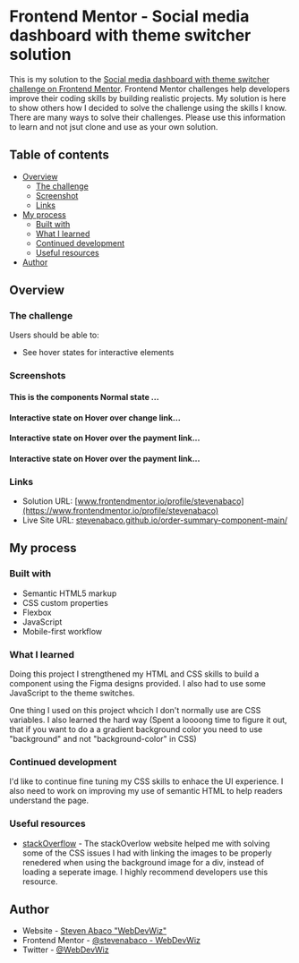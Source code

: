 # Frontend Mentor - Social media dashboard with theme switcher solution

This is my solution to the [Social media dashboard with theme switcher challenge on Frontend Mentor](https://www.frontendmentor.io/challenges/social-media-dashboard-with-theme-switcher-6oY8ozp_H). Frontend Mentor challenges help developers improve their coding skills by building realistic projects. My solution is here to show others how I decided to solve the challenge using the skills I know. There are many ways to solve their challenges. Please use this information to learn and not jsut clone and use as your own solution. 

## Table of contents

- [Overview](#overview)
  - [The challenge](#the-challenge)
  - [Screenshot](#screenshot)
  - [Links](#links)
- [My process](#my-process)
  - [Built with](#built-with)
  - [What I learned](#what-i-learned)
  - [Continued development](#continued-development)
  - [Useful resources](#useful-resources)
- [Author](#author)

## Overview

### The challenge

Users should be able to:

- See hover states for interactive elements

### Screenshots

#### This is the components Normal state ... <br>

<!-- ![](/images/normal-state.png) -->

#### Interactive state on Hover over change link...<br>

<!-- ![](/images/hover-change.png) -->

#### Interactive state on Hover over the payment link...<br>

<!-- ![](/images/hover-payment.png) -->
#### Interactive state on Hover over the payment link...<br>

<!-- ![](/images/hover-cancel.png) -->

### Links

- Solution URL: [www.frontendmentor.io/profile/stevenabaco](https://www.frontendmentor.io/profile/stevenabaco)
- Live Site URL: [stevenabaco.github.io/order-summary-component-main/](https://stevenabaco.github.io/social-media-dashboard-with-theme-switcher/)

## My process

### Built with

- Semantic HTML5 markup
- CSS custom properties
- Flexbox
- JavaScript
- Mobile-first workflow

### What I learned

Doing this project I strengthened my HTML and CSS skills to build a component using the Figma designs provided. I also had to use some JavaScript to the theme switches.

One thing I used on this project whcich I don't normally use are CSS variables. I also learned the hard way (Spent a loooong time to figure it out, that if you want to do a a gradient background color you need to use "background" and not "background-color" in CSS)

### Continued development

I'd like to continue fine tuning my CSS skills to enhace the UI experience. I also need to work on improving my use of semantic HTML to help readers understand the page.

### Useful resources

- [stackOverflow](https://stackoverflow.com/users/13629204/steven-abaco) - The stackOverlow website helped me with solving some of the CSS issues I had with linking the images to be properly renedered when using the background image for a div, instead of loading a seperate image. I highly recommend developers use this resource.

## Author

- Website - [Steven Abaco "WebDevWiz"](https://www.stevenabaco.dev)
- Frontend Mentor - [@stevenabaco - WebDevWiz](https://www.frontendmentor.io/profile/stevenabaco)
- Twitter - [@WebDevWiz](https://www.twitter.com/WebDevWiz)

